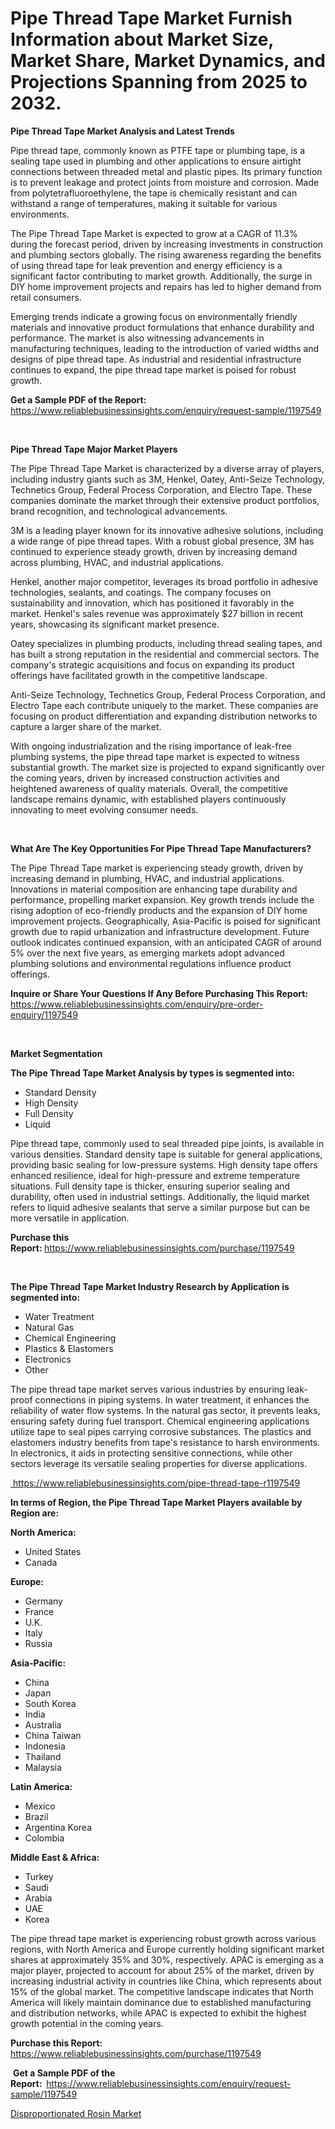 <p><h1>Pipe Thread Tape Market Furnish Information about Market Size, Market Share, Market Dynamics, and Projections Spanning from 2025 to 2032.</h1></p><p><strong>Pipe Thread Tape Market Analysis and Latest Trends</strong></p>
<p><p>Pipe thread tape, commonly known as PTFE tape or plumbing tape, is a sealing tape used in plumbing and other applications to ensure airtight connections between threaded metal and plastic pipes. Its primary function is to prevent leakage and protect joints from moisture and corrosion. Made from polytetrafluoroethylene, the tape is chemically resistant and can withstand a range of temperatures, making it suitable for various environments.</p><p>The Pipe Thread Tape Market is expected to grow at a CAGR of 11.3% during the forecast period, driven by increasing investments in construction and plumbing sectors globally. The rising awareness regarding the benefits of using thread tape for leak prevention and energy efficiency is a significant factor contributing to market growth. Additionally, the surge in DIY home improvement projects and repairs has led to higher demand from retail consumers.</p><p>Emerging trends indicate a growing focus on environmentally friendly materials and innovative product formulations that enhance durability and performance. The market is also witnessing advancements in manufacturing techniques, leading to the introduction of varied widths and designs of pipe thread tape. As industrial and residential infrastructure continues to expand, the pipe thread tape market is poised for robust growth.</p></p>
<p><strong>Get a Sample PDF of the Report:&nbsp;</strong> <a href="https://www.reliablebusinessinsights.com/enquiry/request-sample/1197549?utm_campaign=2276&utm_medium=2&utm_source=Github&utm_content=ia&utm_term=01042025&utm_id=pipe-thread-tape">https://www.reliablebusinessinsights.com/enquiry/request-sample/1197549</a></p>
<p>&nbsp;</p>
<p><strong>Pipe Thread Tape Major Market Players</strong></p>
<p><p>The Pipe Thread Tape Market is characterized by a diverse array of players, including industry giants such as 3M, Henkel, Oatey, Anti-Seize Technology, Technetics Group, Federal Process Corporation, and Electro Tape. These companies dominate the market through their extensive product portfolios, brand recognition, and technological advancements.</p><p>3M is a leading player known for its innovative adhesive solutions, including a wide range of pipe thread tapes. With a robust global presence, 3M has continued to experience steady growth, driven by increasing demand across plumbing, HVAC, and industrial applications.</p><p>Henkel, another major competitor, leverages its broad portfolio in adhesive technologies, sealants, and coatings. The company focuses on sustainability and innovation, which has positioned it favorably in the market. Henkel's sales revenue was approximately $27 billion in recent years, showcasing its significant market presence.</p><p>Oatey specializes in plumbing products, including thread sealing tapes, and has built a strong reputation in the residential and commercial sectors. The company's strategic acquisitions and focus on expanding its product offerings have facilitated growth in the competitive landscape.</p><p>Anti-Seize Technology, Technetics Group, Federal Process Corporation, and Electro Tape each contribute uniquely to the market. These companies are focusing on product differentiation and expanding distribution networks to capture a larger share of the market.</p><p>With ongoing industrialization and the rising importance of leak-free plumbing systems, the pipe thread tape market is expected to witness substantial growth. The market size is projected to expand significantly over the coming years, driven by increased construction activities and heightened awareness of quality materials. Overall, the competitive landscape remains dynamic, with established players continuously innovating to meet evolving consumer needs.</p></p>
<p>&nbsp;</p>
<p><strong>What Are The Key Opportunities For Pipe Thread Tape Manufacturers?</strong></p>
<p><p>The Pipe Thread Tape market is experiencing steady growth, driven by increasing demand in plumbing, HVAC, and industrial applications. Innovations in material composition are enhancing tape durability and performance, propelling market expansion. Key growth trends include the rising adoption of eco-friendly products and the expansion of DIY home improvement projects. Geographically, Asia-Pacific is poised for significant growth due to rapid urbanization and infrastructure development. Future outlook indicates continued expansion, with an anticipated CAGR of around 5% over the next five years, as emerging markets adopt advanced plumbing solutions and environmental regulations influence product offerings.</p></p>
<p><strong>Inquire or Share Your Questions If Any Before Purchasing This Report:</strong> <a href="https://www.reliablebusinessinsights.com/enquiry/pre-order-enquiry/1197549?utm_campaign=2276&utm_medium=2&utm_source=Github&utm_content=ia&utm_term=01042025&utm_id=pipe-thread-tape">https://www.reliablebusinessinsights.com/enquiry/pre-order-enquiry/1197549</a></p>
<p>&nbsp;</p>
<p><strong>Market Segmentation</strong></p>
<p><strong>The Pipe Thread Tape Market Analysis by types is segmented into:</strong></p>
<p><ul><li>Standard Density</li><li>High Density</li><li>Full Density</li><li>Liquid</li></ul></p>
<p><p>Pipe thread tape, commonly used to seal threaded pipe joints, is available in various densities. Standard density tape is suitable for general applications, providing basic sealing for low-pressure systems. High density tape offers enhanced resilience, ideal for high-pressure and extreme temperature situations. Full density tape is thicker, ensuring superior sealing and durability, often used in industrial settings. Additionally, the liquid market refers to liquid adhesive sealants that serve a similar purpose but can be more versatile in application.</p></p>
<p><strong>Purchase this Report:&nbsp;</strong><a href="https://www.reliablebusinessinsights.com/purchase/1197549?utm_campaign=2276&utm_medium=2&utm_source=Github&utm_content=ia&utm_term=01042025&utm_id=pipe-thread-tape">https://www.reliablebusinessinsights.com/purchase/1197549</a></p>
<p>&nbsp;</p>
<p><strong>The Pipe Thread Tape Market Industry Research by Application is segmented into:</strong></p>
<p><ul><li>Water Treatment</li><li>Natural Gas</li><li>Chemical Engineering</li><li>Plastics & Elastomers</li><li>Electronics</li><li>Other</li></ul></p>
<p><p>The pipe thread tape market serves various industries by ensuring leak-proof connections in piping systems. In water treatment, it enhances the reliability of water flow systems. In the natural gas sector, it prevents leaks, ensuring safety during fuel transport. Chemical engineering applications utilize tape to seal pipes carrying corrosive substances. The plastics and elastomers industry benefits from tape's resistance to harsh environments. In electronics, it aids in protecting sensitive connections, while other sectors leverage its versatile sealing properties for diverse applications.</p></p>
<p><a href="https://www.reliablebusinessinsights.com/pipe-thread-tape-r1197549?utm_campaign=2276&utm_medium=2&utm_source=Github&utm_content=ia&utm_term=01042025&utm_id=pipe-thread-tape">&nbsp;https://www.reliablebusinessinsights.com/pipe-thread-tape-r1197549</a></p>
<p><strong>In terms of Region, the Pipe Thread Tape Market Players available by Region are:</strong></p>
<p>
    <p> <strong> North America: </strong>
        <ul>
            <li>United States</li>
            <li>Canada</li>
        </ul>
        </p> 
    <p> <strong> Europe: </strong>
        <ul>
            <li>Germany</li>
            <li>France</li>
            <li>U.K.</li>
            <li>Italy</li>
            <li>Russia</li>
        </ul>
        </p> 
    <p> <strong> Asia-Pacific: </strong>
        <ul>
            <li>China</li>
            <li>Japan</li>
            <li>South Korea</li>
            <li>India</li>
            <li>Australia</li>
            <li>China Taiwan</li>
            <li>Indonesia</li>
            <li>Thailand</li>
            <li>Malaysia</li>
        </ul>
        </p> 
    <p> <strong> Latin America: </strong>
        <ul>
            <li>Mexico</li>
            <li>Brazil</li>
            <li>Argentina Korea</li>
            <li>Colombia</li>
        </ul>
        </p> 
    <p> <strong> Middle East & Africa: </strong>
        <ul>
            <li>Turkey</li>
            <li>Saudi</li>
            <li>Arabia</li>
            <li>UAE</li>
            <li>Korea</li>
        </ul>
    </p>
    </p>
<p><p>The pipe thread tape market is experiencing robust growth across various regions, with North America and Europe currently holding significant market shares at approximately 35% and 30%, respectively. APAC is emerging as a major player, projected to account for about 25% of the market, driven by increasing industrial activity in countries like China, which represents about 15% of the global market. The competitive landscape indicates that North America will likely maintain dominance due to established manufacturing and distribution networks, while APAC is expected to exhibit the highest growth potential in the coming years.</p></p>
<p><strong>Purchase this Report: </strong><a href="https://www.reliablebusinessinsights.com/purchase/1197549?utm_campaign=2276&utm_medium=2&utm_source=Github&utm_content=ia&utm_term=01042025&utm_id=pipe-thread-tape">https://www.reliablebusinessinsights.com/purchase/1197549</a></p>
<p>&nbsp;<strong>Get a Sample PDF of the Report:&nbsp;&nbsp;</strong><a href="https://www.reliablebusinessinsights.com/enquiry/request-sample/1197549?utm_campaign=2276&utm_medium=2&utm_source=Github&utm_content=ia&utm_term=01042025&utm_id=pipe-thread-tape">https://www.reliablebusinessinsights.com/enquiry/request-sample/1197549</a></p>
<p><strong></strong></p>
<p><p><a href="https://github.com/dmitriyvo6rog/Market-Research-Report-List-1/blob/main/disproportionated-rosin-market.md?utm_campaign=2276&utm_medium=2&utm_source=Github&utm_content=ia&utm_term=01042025&utm_id=pipe-thread-tape">Disproportionated Rosin Market</a></p></p>
